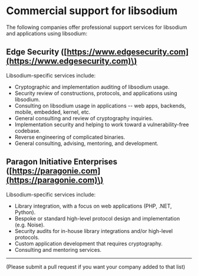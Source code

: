 # Commercial support for libsodium

The following companies offer professional support services for libsodium and
applications using libsodium:

## Edge Security \([https://www.edgesecurity.com](https://www.edgesecurity.com)\)

Libsodium-specific services include:

* Cryptographic and implementation auditing of libsodium usage.
* Security review of constructions, protocols, and applications using libsodium.
* Consulting on libsodium usage in applications -- web apps, backends, mobile,
  embedded, kernel, etc.
* General consulting and review of cryptography inquiries.
* Implementation security and helping to work toward a vulnerability-free
  codebase.
* Reverse engineering of complicated binaries.
* General consulting, advising, mentoring, and development.

## Paragon Initiative Enterprises \([https://paragonie.com](https://paragonie.com)\)

Libsodium-specific services include:

* Library integration, with a focus on web applications \(PHP, .NET, Python\).
* Bespoke or standard high-level protocol design and implementation (e.g. Noise).
* Security audits for in-house library integrations and/or high-level
  protocols.
* Custom application development that requires cryptography.
* Consulting and mentoring services.

---

\(Please submit a pull request if you want your company added to that list\)
